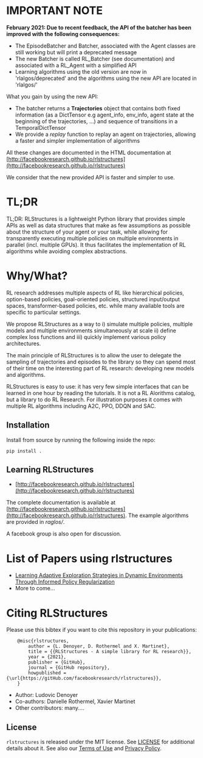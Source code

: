 # IMPORTANT NOTE

**February 2021: Due to recent feedback, the API of the batcher has been improved with the following consequences:**
* The EpisodeBatcher and Batcher, associated with the Agent classes are still working but will print a deprecated message
* The new Batcher is called RL_Batcher (see documentation) and associated with a RL_Agent with a simplified API
* Learning algorithms using the old version are now in 'rlalgos/deprecated' and the algorithms using the new API are located in 'rlalgos/'

What you gain by using the new API:
* The batcher returns a **Trajectories** object that contains both fixed information (as a DictTensor e.g agent_info, env_info, agent state at the beginning of the trajectories, ...) and sequence of transitions in a TemporalDictTensor
* We provide a *replay* function to replay an agent on trajectories, allowing a faster and simpler implementation of algorithms

All these changes are documented in the HTML documentation at [http://facebookresearch.github.io/rlstructures](http://facebookresearch.github.io/rlstructures)

We consider that the new provided API is faster and simpler to use.

# TL;DR

TL;DR: RLStructures is a lightweight Python library that provides simple APIs as well as data structures that make as few assumptions as possible about the structure of your agent or your task, while allowing for transparently executing multiple policies on multiple environments in parallel (incl. multiple GPUs). It thus facilitates the implementation of RL algorithms while avoiding complex abstractions.

# Why/What?

RL research addresses multiple aspects of RL like hierarchical policies, option-based policies, goal-oriented policies, structured input/output spaces, transformer-based policies, etc. while many available tools are specific to particular settings.

We propose RLStructures as a way to i) simulate multiple policies, multiple models and multiple environments simultaneously at scale ii) define complex loss functions and iii) quickly implement various policy architectures.

The main principle of RLStructures is to allow the user to delegate the sampling of trajectories and episodes to the library so they can spend most of their time on the interesting part of RL research: developing new models and algorithms.

RLStructures is easy to use: it has very few simple interfaces that can be learned in one hour by reading the tutorials. It is not a RL Alorithms catalog, but a library to do RL Research. For illustration purposes it comes with multiple RL algorithms including A2C, PPO, DDQN and SAC.

## Installation

Install from source by running the following inside the repo:
```
pip install .
```

## Learning RLStructures

* [http://facebookresearch.github.io/rlstructures](http://facebookresearch.github.io/rlstructures)

The complete documentation is available at [http://facebookresearch.github.io/rlstructures](http://facebookresearch.github.io/rlstructures). The example algorithms are provided in *raglos/*.

A facebook group is also open for discussion.

# List of Papers using rlstructures

* [Learning Adaptive Exploration Strategies in Dynamic Environments Through Informed Policy Regularization](https://arxiv.org/abs/2005.02934)
* More to come...


# Citing RLStructures

Please use this bibtex if you want to cite this repository in your publications:

```
    @misc{rlstructures,
        author = {L. Denoyer, D. Rothermel and X. Martinet},
        title = {{RLStructures - A simple library for RL research}},
        year = {2021},
        publisher = {GitHub},
        journal = {GitHub repository},
        howpublished = {\url{https://gitHub.com/facebookresearch/rlstructures}},
    }

```

* Author: Ludovic Denoyer
* Co-authors: Danielle Rothermel, Xavier Martinet
* Other contributors: many....

## License

`rlstructures` is released under the MIT license. See [LICENSE](LICENSE) for additional details about it.
See also our [Terms of Use](https://opensource.facebook.com/legal/terms) and [Privacy Policy](https://opensource.facebook.com/legal/privacy).
